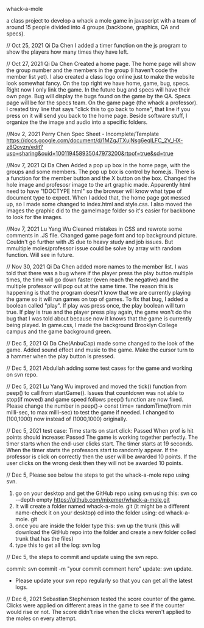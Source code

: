 whack-a-mole

a class project to develop a whack a mole game in javascript with a team of around 15 people divided into 4 groups (backbone, graphics, QA and specs).

// Oct 25, 2021 Qi Da Chen I added a timer function on the js program to show the players how many times they have left.

// Oct 27, 2021 Qi Da Chen Created a home page. The home page will show the group number and the members in the group (I haven't code the member list yet). I also created a class logo online just to make the website look somewhat fancy. On the top right we have home, game, bug, specs. Right now I only link the game. In the future bug and specs will have their own page. Bug will display the bugs found on the game by the QA. Specs page will be for the specs team. On the game page (the whack a professor). I created tiny line that says "click this to go back to home", that line if you press on it will send you back to the home page. Beside software stuff, I organize the the image and audio into a specific folders.

//Nov 2, 2021 Perry Chen Spec Sheet - Incomplete/Template https://docs.google.com/document/d/1MZgJTXujNsg6eqlLFC_2V_HX-z8Qovzn/edit?usp=sharing&ouid=100119458935047973200&rtpof=true&sd=true

//Nov 7, 2021 Qi Da Chen Added a pop up box in the home page, with the groups and some members. The pop up box is control by home.js. There is a function for the member button and the X button on the box. Changed the hole image and profesosr image to the art graphic made. Apparently html need to have "!DOCTYPE html" so the browser will know what type of document type to expect. When I added that, the home page got messed up, so I made some changed to index.html and style.css. I also moved the images the graphic did to the gameImage folder so it's easier for backbone to look for the images.

//Nov 7, 2021 Lu Yang Wu Cleaned mistakes in CSS and rewrote some comments in .JS file. Changed game page font and top background picture. Couldn't go further with JS due to heavy study and job issues. But mmultiple moles/professor issue could be solve by array with random function. Will see in future.

// Nov 30, 2021 Qi Da Chen added more names to the member list. I was told that there was a bug where if the player press the play button multiple times, the time will go down faster (even reach the negative) and the multiple professor will pop out at the same time. The reason this is happening is that the program doesn't know that we are currently playing the game so it will run games on top of games. To fix that bug, I added a boolean called "play". If play was press once, the play boolean will turn true. If play is true and the player press play again, the game won't do the bug that I was told about because now it knows that the game is currently being played. In game.css, I made the background Brooklyn College campus and the game background green.

// Dec 5, 2021 Qi Da Che(AnbuCap) made some changed to the look of the game. Added sound effect and music to the game. Make the cursor turn to a hammer when the play button is pressed.

// Dec 5, 2021 Abdullah adding some test cases for the game and working on svn repo. 

// Dec 5, 2021 Lu Yang Wu improved and moved the tick() function from peep() to call from startGame(). Issues that countdown was not able to stop(if moved) and game speed follows peep() function are now fixed. Please change the number in peep()-> const time= randomTime(from min milli-sec, to max milli-sec) to test the game if needed. I changed to (100,1000) now instead of (1000,1000) originally.

// Dec 5, 2021 test case:
Time starts on start click: Passed
When prof is hit points should increase: Passed
The game is working together perfectly. The timer starts when the end-user clicks start. The timer starts at 19 seconds. When the timer starts the professors start to randomly appear. If the professor is click on correctly then the user will be awarded 10 points. If the user clicks on the wrong desk then they will not be awarded 10 points. 

// Dec 5, Please see below the steps to get the whack-a-mole repo using svn. 

1. go on your desktop and get the GitHub repo using svn using this: svn co --depth empty https://github.com/mixemer/whack-a-mole.git
2. It will create a folder named whack-a-mole. git (it might be a different name-check it on your desktop)
cd into the folder using: cd whack-a-mole. git
4. once you are inside the folder type this: svn up the trunk (this will download the GitHub repo into the folder and create a new folder colled trunk that has the files)
5. type this to get all the log: svn log

// Dec 5, the steps to commit and update using the svn repo. 

commit: svn commit -m "your commit comment here"
update: svn update.

* Please update your svn repo regularly so that you can get all the latest logs. 

// Dec 6, 2021 Sebastian Stephenson tested the score counter of the game. Clicks were applied on different areas in the game to see if the counter would rise or not. The score didn't rise when the clicks weren't applied to the moles on every attempt. 
